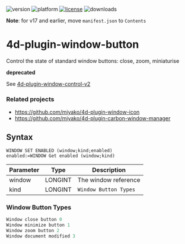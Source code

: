 ![version](https://img.shields.io/badge/version-16%2B-8331AE)
![platform](https://img.shields.io/static/v1?label=platform&message=mac-intel%20|%20mac-arm&color=blue)
[![license](https://img.shields.io/github/license/miyako/4d-plugin-window-button)](LICENSE)
![downloads](https://img.shields.io/github/downloads/miyako/4d-plugin-window-button/total)

**Note**: for v17 and earlier, move `manifest.json` to `Contents`

# 4d-plugin-window-button
Control the state of standard window buttons: close, zoom, miniaturise

**deprecated**

See [4d-plugin-window-control-v2](https://miyako.github.io/2019/10/01/4d-plugin-window-control-v2.html)

### Related projects

* https://github.com/miyako/4d-plugin-window-icon
* https://github.com/miyako/4d-plugin-carbon-window-manager

## Syntax

```
WINDOW SET ENABLED (window;kind;enabled)
enabled:=WINDOW Get enabled (window;kind)
```

Parameter|Type|Description
------------|------|----
window|LONGINT|The window reference
kind|LONGINT|``Window Button Types``

### Window Button Types

```c
Window close button 0
Window minimize button 1
Window zoom button 2
Window document modified 3
```
